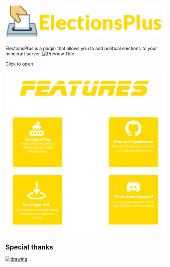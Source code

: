 ![Logo](https://github.com/Lorenzo0111/ElectionsPlus/raw/master/media/Logo.png)
===
ElectionsPlus is a plugin that allows you to add political elections to your minecraft server.
![Preview Title](https://i.gyazo.com/fc5c6575d7720e857ca9ea8b79cb38dc.png)

[Click to open](https://i.gyazo.com/bb7299493c6ab52e7915c1fd8b3b783a.gif)

![Features](https://github.com/Lorenzo0111/ElectionsPlus/raw/master/media/Features.png)

## Special thanks
<a href="https://jb.gg/OpenSource"><img src="https://github.com/Lorenzo0111/RocketPlaceholders/blob/master/media/jetbrains.png?raw=true" alt="drawing" width="200"/></a>
